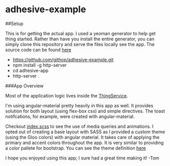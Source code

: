 # adhesive-example

##Setup 

This is for getting the actual app. I used a yeoman generator to help get thing started. Rather than have you install the entire generator, you can simply clone this repository and serve the files locally see the app. The source code can be found [here](https://github.com/githop/adhesive-app)

  - https://github.com/githop/adhesive-example.git
  - npm install -g http-server
  - cd adhesive-app
  - http-server .


###App Overview

Most of the application logic lives inside the [ThingService](https://github.com/githop/adhesive-app/blob/master/src/app/components/thingService/thing.service.js). 

I'm using angular-material pretty heavily in this app as well. It provides solution for both layout (using flex-box css) and simple directives. The toast notifcations, for example, were created with angular-material. 

Checkout [index.scss](https://github.com/githop/adhesive-app/blob/master/src/app/index.scss) to see the use of media queries and animations. I opted out of creating a base layout with SASS as I provided a custom theme (using the Gloo colors) with angular material. It takes care of applying the primary and accent colors throughout the app. It is very similar to providing a color pallete for bootstrap. You can see the theme definition [here](https://github.com/githop/adhesive-app/blob/master/src/app/index.module.js)

I hope you enjoyed using this app; I sure had a great time making it!
-Tom




